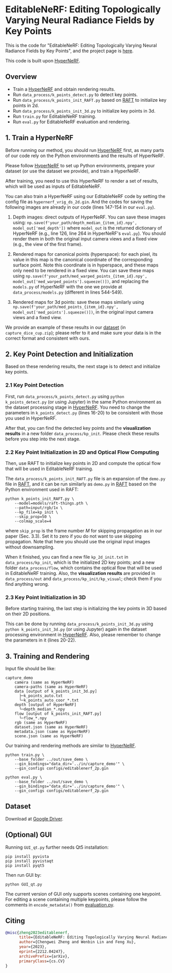 # EditableNeRF: Editing Topologically Varying Neural Radiance Fields by Key Points

This is the code for "EditableNeRF: Editing Topologically Varying Neural Radiance Fields by Key Points", and the project page is [here](https://chengwei-zheng.github.io/EditableNeRF/).

This code is built upon [HyperNeRF](https://github.com/google/hyperNeRF).


## Overview

- Train a [HyperNeRF](https://github.com/google/hyperNeRF) and obtain rendering results.
- Run `data_process/k_points_detect.py` to detect key points.
- Run `data_process/k_points_init_RAFT.py` based on [RAFT](https://github.com/princeton-vl/RAFT) to initialize key points in 2d.
- Run `data_process/k_points_init_3d.py` to initialize key points in 3d.
- Run `train.py` for EditableNeRF training.
- Run `eval.py` for EditableNeRF evaluation and rendering.


## 1. Train a HyperNeRF

Before running our method, you should run [HyperNeRF](https://github.com/google/hyperNeRF) first, as many parts of our code rely on the Python environments and the results of HyperNeRF. 

Please follow [HyperNeRF](https://github.com/google/hyperNeRF) to set up Python environments, prepare your dataset (or use the dataset we provide), and train a HyperNeRF.

After training, you need to use this HyperNeRF to render a set of results, which will be used as inputs of EditableNeRF. 

You can also train a HyperNeRF using our EditableNeRF code by setting the config file as `hypernerf_vrig_ds_2d.gin`. And the codes for saving the following images are already in our code (lines 147-154 in our `eval.py`).

1. Depth images: direct outputs of HyperNeRF. You can save these images using: `np.save(f'your_path/depth_median_{item_id}.npy', model_out['med_depth'])` where `model_out` is the returned dictionary of HyperNeRF (e.g., line 126, line 264 in HyperNeRF's `eval.py`). You should render them in both the original input camera views and a fixed view (e.g., the view of the first frame).
    
2. Rendered maps for canonical points (hyperspace): for each pixel, its value in this map is the canonical coordinate of the corresponding surface point. Note this coordinate is in hyperspace, and these maps only need to be rendered in a fixed view. You can save these maps using `np.save(f'your_path/med_warped_points_{item_id}.npy', model_out['med_warped_points'].squeeze()])`, and replacing the `models.py` of HyperNeRF with the one we provide at `data_process/models.py` (different in lines 544-549).

3. Rendered maps for 3d points: save these maps similarly using `np.save(f'your_path/med_points_{item_id}.npy', model_out['med_points'].squeeze()])`, in the original input camera views and a fixed view.


We provide an example of these results in our [dataset](#dataset) (in `capture_dice_cup.zip`); please refer to it and make sure your data is in the correct format and consistent with ours.


## 2. Key Point Detection and Initialization

Based on these rendering results, the next stage is to detect and initialize key points.

### 2.1 Key Point Detection

First, run `data_process/k_points_detect.py` using `python k_points_detect.py` (or using Jupyter) in the same Python environment as the dataset processing stage in [HyperNeRF](https://github.com/google/hyperNeRF). You need to change the parameters in `k_points_detect.py` (lines 16-20) to be consistent with those you used in HyperNeRF. 

After that, you can find the detected key points and the **visualization results** in a new folder `data_process/kp_init`. Please check these results before you step into the next stage.

### 2.2 Key Point Initialization in 2D and Optical Flow Computing

Then, use RAFT to initialize key points in 2D and compute the optical flow that will be used in EditableNeRF training.

The `data_process/k_points_init_RAFT.py` file is an expansion of the `demo.py` file in [RAFT](https://github.com/princeton-vl/RAFT), and it can be run similarly as `demo.py` in [RAFT](https://github.com/princeton-vl/RAFT) based on the Python environment used in RAFT:

    python k_points_init_RAFT.py \
        --model=models/raft-things.pth \
        --path=input/rgb/1x \
        --kp_file=kp_init \
        --skip_prop=50 \
        --colmap_scale=4

where `skip_prop` is the frame number $M$ for skipping propagation as in our paper (Sec. 3.3). Set it to zero if you do not want to use skipping propagation. Note that here you should use the original input images without downsampling.

When it finished, you can find a new file `kp_2d_init.txt` in `data_process/kp_init`, which is the initialized 2D key points; and a new folder `data_process/flow`, which contains the optical flow that will be used in EditableNeRF training. Also, the **visualization results** are provided in `data_process/out` and `data_process/kp_init/kp_visual`; check them if you find anything wrong.


### 2.3 Key Point Initialization in 3D

Before starting training, the last step is initializing the key points in 3D based on their 2D positions.

This can be done by running `data_process/k_points_init_3d.py` using `python k_points_init_3d.py` (or using Jupyter) again in the dataset processing environment in [HyperNeRF](https://github.com/google/hyperNeRF). Also, please remember to change the parameters in it (lines 20-22).



## 3. Training and Rendering

Input file should be like:

    capture_demo
        camera (same as HyperNeRF)
        camera-paths (same as HyperNeRF)
        data [output of k_points_init_3d.py]
          ├─k_points_auto.txt
          └─k_points_auto_coor_*.txt 
        depth [output of HyperNeRF]
          └─depth_median_*.npy
        flow [output of k_points_init_RAFT.py]
          └─flow_*.npy
        rgb (same as HyperNeRF)
        dataset.json (same as HyperNeRF)
        metadata.json (same as HyperNeRF)
        scene.json (same as HyperNeRF)

Our training and rendering methods are similar to [HyperNeRF](https://github.com/google/hyperNeRF).


    python train.py \
        --base_folder ../out/save_demo \
        --gin_bindings="data_dir='../in/capture_demo'" \
        --gin_configs configs/editablenerf_2p.gin

    python eval.py \
        --base_folder ../out/save_demo \
        --gin_bindings="data_dir='../in/capture_demo'" \
        --gin_configs configs/editablenerf_2p.gin
		

## <span id="dateset">Dataset<span>

Download at [Google Driver](https://drive.google.com/drive/folders/1ZDE_-vHyeHTZka7rp-IKlTxXMvxXaUwy?usp=sharing).


## (Optional) GUI
Running `GUI_qt.py` further needs Qt5 installation:

    pip install pyvista
    pip install pyvistaqt
    pip install pyqt5   

Then run GUI by:

    python GUI_qt.py
	
The current version of GUI only supports scenes containing one keypoint. For editing a scene containing multiple keypoints, please follow the comments in `encode_metadata()` from [evaluation.py](https://github.com/chengwei-zheng/EditableNeRF_cvpr23/blob/main/editablenerf/evaluation.py).


## Citing
```BibTeX
@misc{zheng2023editablenerf,
      title={EditableNeRF: Editing Topologically Varying Neural Radiance Fields by Key Points}, 
      author={Chengwei Zheng and Wenbin Lin and Feng Xu},
      year={2023},
      eprint={2212.04247},
      archivePrefix={arXiv},
      primaryClass={cs.CV}
}
```
